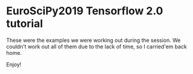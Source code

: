# EuroSciPy2019 Tensorflow 2.0 tutorial

These were the examples we were working out during the session. We couldn't work out all of them due to the lack of time, so I carried'em back home.

Enjoy!
